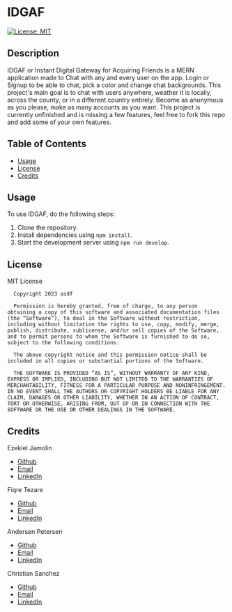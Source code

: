 # IDGAF

[![License: MIT](https://img.shields.io/badge/License-MIT-yellow.svg)](https://opensource.org/licenses/MIT)

## Description
IDGAF or Instant Digital Gateway for Acquiring Friends is a MERN application made to Chat with any and every user on the app. Login or Signup to be able to chat, pick a color and change chat backgrounds. This project's main goal is to chat with users anywhere, weather it is locally, across the county, or in a different country entirely. Become as anonymous as you please, make as many accounts as you want. This project is currently unfinished and is missing a few features, feel free to fork this repo and add some of your own features.

## Table of Contents
        
- [Usage](#usage)
- [License](#license)
- [Credits](#credits)
           
## Usage

To use IDGAF, do the following steps:

1. Clone the repository.
2. Install dependencies using `npm install`.
3. Start the development server using `npm run develop`.

## License
MIT License

      Copyright 2023 asdf

      Permission is hereby granted, free of charge, to any person obtaining a copy of this software and associated documentation files (the “Software”), to deal in the Software without restriction, including without limitation the rights to use, copy, modify, merge, publish, distribute, sublicense, and/or sell copies of the Software, and to permit persons to whom the Software is furnished to do so, subject to the following conditions:
      
      The above copyright notice and this permission notice shall be included in all copies or substantial portions of the Software.
      
      THE SOFTWARE IS PROVIDED “AS IS”, WITHOUT WARRANTY OF ANY KIND, EXPRESS OR IMPLIED, INCLUDING BUT NOT LIMITED TO THE WARRANTIES OF MERCHANTABILITY, FITNESS FOR A PARTICULAR PURPOSE AND NONINFRINGEMENT. IN NO EVENT SHALL THE AUTHORS OR COPYRIGHT HOLDERS BE LIABLE FOR ANY CLAIM, DAMAGES OR OTHER LIABILITY, WHETHER IN AN ACTION OF CONTRACT, TORT OR OTHERWISE, ARISING FROM, OUT OF OR IN CONNECTION WITH THE SOFTWARE OR THE USE OR OTHER DEALINGS IN THE SOFTWARE.

## Credits

Ezekiel Jamolin
- [Github](https://github.com/Ezekiel186)
- [Email](mailto:ezekieljamolin186@gmail.com)
- [LinkedIn](https://www.linkedin.com/in/ezekiel-jamolin-747150291/)

Fiqre Tezare
- [Github]()
- [Email](mailto:)
- [LinkedIn]()

Andersen Petersen
- [Github](https://github.com/Antedbell20)
- [Email](mailto:andipetersen820@gmailcom)
- [LinkedIn](www.linkedin.com/in/andi-petersen-60016b187)

Christian Sanchez
- [Github]()
- [Email](mailto:)
- [LinkedIn]()